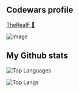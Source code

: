 ## Codewars profile

[TheRealF 🔗](https://www.codewars.com/users/TheRealF)

![image](https://www.codewars.com/users/TheRealF/badges/large)

## My Github stats

![Top Languages](https://github-readme-stats.vercel.app/api?username=therealf&theme=tokyonight&show_icons=true)

![Top Langs](https://github-readme-stats.vercel.app/api/top-langs/?username=therealf&theme=tokyonight&exclude_repo=com.pa.therealf.maps,Overview)





